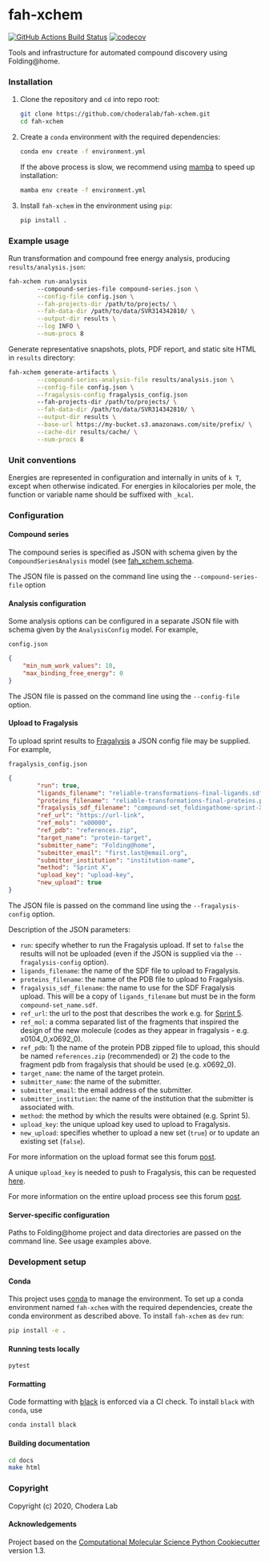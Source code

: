 fah-xchem
==============================
[//]: # (Badges)
[![GitHub Actions Build Status](https://github.com/choderalab/fah-xchem/workflows/CI/badge.svg)](https://github.com/choderalab/fah-xchem/actions?query=branch%3Amaster+workflow%3ACI)
[![codecov](https://codecov.io/gh/choderalab/fah-xchem/branch/master/graph/badge.svg)](https://codecov.io/gh/choderalab/fah-xchem/branch/master)

Tools and infrastructure for automated compound discovery using Folding@home.

### Installation

1. Clone the repository and `cd` into repo root:

    ``` sh
    git clone https://github.com/choderalab/fah-xchem.git
    cd fah-xchem
    ```

2. Create a `conda` environment with the required dependencies:

    ``` sh
    conda env create -f environment.yml
    ```

    If the above process is slow, we recommend using [mamba](https://github.com/mamba-org/mamba.git) to speed up installation:

    ```sh
    mamba env create -f environment.yml
    ```

3. Install `fah-xchem` in the environment using `pip`:

    ``` sh
    pip install .
    ```

### Example usage

Run transformation and compound free energy analysis, producing `results/analysis.json`:

``` sh
fah-xchem run-analysis
        --compound-series-file compound-series.json \
        --config-file config.json \
        --fah-projects-dir /path/to/projects/ \
        --fah-data-dir /path/to/data/SVR314342810/ \
        --output-dir results \
        --log INFO \
        --num-procs 8
```


Generate representative snapshots, plots, PDF report, and static site HTML in `results` directory:
``` sh
fah-xchem generate-artifacts \
        --compound-series-analysis-file results/analysis.json \
        --config-file config.json \
        --fragalysis-config fragalysis_config.json
        --fah-projects-dir /path/to/projects/ \
        --fah-data-dir /path/to/data/SVR314342810/ \
        --output-dir results \
        --base-url https://my-bucket.s3.amazonaws.com/site/prefix/ \
        --cache-dir results/cache/ \
        --num-procs 8
```

### Unit conventions

Energies are represented in configuration and internally in units of `k T`, except when otherwise indicated. For energies in kilocalories per mole, the function or variable name should be suffixed with `_kcal`.

### Configuration

#### Compound series
The compound series is specified as JSON with schema given by the `CompoundSeriesAnalysis` model (see [fah_xchem.schema](fah_xchem/schema.py).

The JSON file is passed on the command line using the `--compound-series-file` option

#### Analysis configuration
Some analysis options can be configured in a separate JSON file with schema given by the `AnalysisConfig` model. For example,

`config.json`
``` json
{
    "min_num_work_values": 10,
    "max_binding_free_energy": 0
}
```

The JSON file is passed on the command line using the `--config-file` option.

#### Upload to Fragalysis

To upload sprint results to [Fragalysis](https://fragalysis.diamond.ac.uk/viewer/react/landing) a JSON config file may be supplied. For example,

`fragalysis_config.json`
```json
{
        "run": true,
        "ligands_filename": "reliable-transformations-final-ligands.sdf",
        "proteins_filename": "reliable-transformations-final-proteins.pdb",
        "fragalysis_sdf_filename": "compound-set_foldingathome-sprint-X.sdf",
        "ref_url": "https://url-link",
        "ref_mols": "x00000",
        "ref_pdb": "references.zip",
        "target_name": "protein-target",
        "submitter_name": "Folding@home",
        "submitter_email": "first.last@email.org",
        "submitter_institution": "institution-name",
        "method": "Sprint X",
        "upload_key": "upload-key",
        "new_upload": true 
}
```

The JSON file is passed on the command line using the `--fragalysis-config` option.

Description of the JSON parameters:

* `run`: specify whether to run the Fragalysis upload. If set to `false` the results will not be uploaded (even if the JSON is supplied via the `--fragalysis-config` option).
* `ligands_filename`: the name of the SDF file to upload to Fragalysis.
* `proteins_filename`: the name of the PDB file to upload to Fragalysis.
* `fragalysis_sdf_filename`: the name to use for the SDF Fragalysis upload. This will be a copy of `ligands_filename` but must be in the form `compound-set_name.sdf`.
* `ref_url`: the url to the post that describes the work e.g. for [Sprint 5](https://discuss.postera.ai/t/folding-home-sprint-5/2423).
* `ref_mol`: a comma separated list of the fragments that inspired the design of the new molecule (codes as they appear in fragalysis - e.g. x0104_0,x0692_0).
* `ref_pdb`: 1) the name of the protein PDB zipped file to upload, this should be named `references.zip` (recommended) or 2) the code to the fragment pdb from fragalysis that should be used (e.g. x0692_0).
* `target_name`: the name of the target protein.
* `submitter_name`: the name of the submitter.
* `submitter_email`: the email address of the submitter.
* `submitter_institution`: the name of the institution that the submitter is associated with.
* `method`: the method by which the results were obtained (e.g. Sprint 5).
* `upload_key`: the unique upload key used to upload to Fragalysis.
* `new_upload`: specifies whether to upload a new set (`true`) or to update an existing set (`false`).

For more information on the upload format see this forum [post](https://discuss.postera.ai/t/providing-computed-poses-for-others-to-look-at/1155/8).

A unique `upload_key` is needed to push to Fragalysis, this can be requested [here](https://fragalysis.diamond.ac.uk/viewer/cset_key/).

For more information on the entire upload process see this forum [post](https://discuss.postera.ai/t/instructions-around-the-docking-results-category/1212/2).

#### Server-specific configuration

Paths to Folding@home project and data directories are passed on the command line. See usage examples above.

### Development setup

#### Conda

This project uses [conda](https://github.com/conda/conda) to manage the environment. To set up a conda environment named `fah-xchem` with the required dependencies, create the conda environment as described above. To install `fah-xchem` as `dev` run:

```sh
pip install -e .
```

#### Running tests locally

``` sh
pytest
```

#### Formatting

Code formatting with [black](https://github.com/psf/black) is enforced via a CI check. To install `black` with `conda`, use

``` sh
conda install black
```

#### Building documentation

``` sh
cd docs
make html
```


### Copyright

Copyright (c) 2020, Chodera Lab


#### Acknowledgements

Project based on the
[Computational Molecular Science Python Cookiecutter](https://github.com/molssi/cookiecutter-cms) version 1.3.
